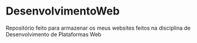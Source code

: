 # DesenvolvimentoWeb
Repositório feito para armazenar os meus websites feitos na disciplina de Desenvolvimento de Plataformas Web
